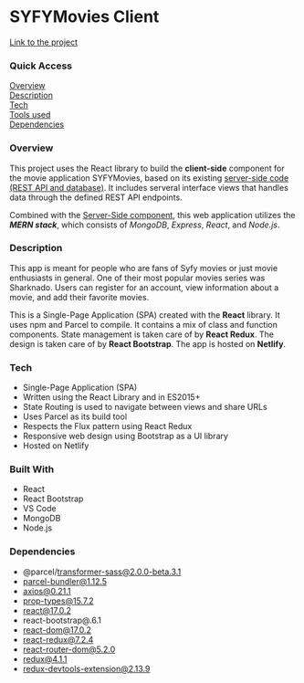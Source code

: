 # SYFYMovies Client

[Link to the project](https://mysyfymovies.netlify.app/)

### Quick Access

[Overview](#overview) <br/>
[Description](#description) <br/>
[Tech](#tech) <br/>
[Tools used](#built) <br/>
[Dependencies](#Dependencies) <br/>

<h3 id = "overview">Overview</h3>

This project uses the React library to build the **client-side** component for the movie application SYFYMovies, based on its existing [server-side code (REST API and database)](https://github.com/eggsistentialarugula/SYFYMovies_API). It includes serveral interface views that handles data through the defined REST API endpoints.

Combined with the [Server-Side component](https://github.com/eggsistentialarugula/SYFYMovies_API), this web application utilizes the _**MERN stack**_, which consists of _MongoDB_, _Express_, _React_, and _Node.js_.

<h3 id = "overview">Description</h3>

This app is meant for people who are fans of Syfy movies or just movie enthusiasts in general. One of their most popular movies series was Sharknado. Users can register for an account, view information about a movie, and add their favorite movies.

This is a Single-Page Application (SPA) created with the **React** library. It uses npm and Parcel to compile. It contains a mix of class and function components. State management is taken care of by **React Redux**. The design is taken care of by **React Bootstrap**. The app is hosted on **Netlify**.

<h3 id = "tech">Tech</h3>

* Single-Page Application (SPA)
* Written using the React Library and in ES2015+
* State Routing is used to navigate between views and share URLs
* Uses Parcel as its build tool
* Respects the Flux pattern using React Redux
* Responsive web design using Bootstrap as a UI library
* Hosted on Netlify

<h3 id = "built">Built With</h3>

* React
* React Bootstrap
* VS Code
* MongoDB
* Node.js

<h3 id = "dependencies">Dependencies</h3>

 * @parcel/transformer-sass@2.0.0-beta.3.1
 * parcel-bundler@1.12.5
 * axios@0.21.1
 * prop-types@15.7.2
 * react@17.0.2
 * react-bootstrap@.6.1
 * react-dom@17.0.2
 * react-redux@7.2.4
 * react-router-dom@5.2.0
 * redux@4.1.1
 * redux-devtools-extension@2.13.9




